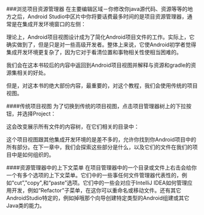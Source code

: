 ###浏览项目资源管理器
在主要编辑区域－你修改你java源代码、资源等等的地方之后，Android Studio中区片中你将要话费最多时间的是项目资源管理器，通常是在集成开发环境窗口的左侧：

理论上，Android项目视图设计成为了简化Android项目文件的工作。实际上，它确实做到了，但是只是对一些高级开发者。整体上来说，它使Android初学者觉得集成开发环境更复杂了，因为它对于看清位置和事物相关性使相当困难的。

我们会在这本书较后的内容中返回到Android项目视图并解释与资源和gradle的资源集相关的好处。

但是，对这本书的绝大部份内容，最重要的，对这个教程，我们会使用传统的项目视图。

####传统项目视图
为了切换到传统的项目视图，点击项目管理器树上的下拉按钮，并选择Project：

这会改变展示所有文件的内容树，在它们相关的目录中：

这个项目视图跟其他集成开发环境的是差不多的，允许你找到你Android项目中的所有部分。在下一章中，我们会探索这些部分是什么，以及它们的文件在我们的项目中是如何组织的。

####资源管理器中的上下文菜单
在项目管理器中的一个目录或文件上右击会给你一个有多个选项的上下文菜单。它们中的一些事任何文件管理器代表性的，例如“cut”,"copy",和“paste”选项。它们中的一些会对应于IntelliJ IDEA如何管理应用开发，例如“Refactor”子菜单，在这你可以重命名或移动文件。还有其它AndroidStudio特定的，例如掉哦那个向导创建特定类型的Android组建或其它Java类的能力。

